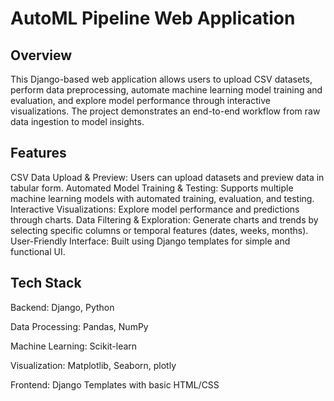 # AutoML Pipeline Web Application
## Overview

This Django-based web application allows users to upload CSV datasets, perform data preprocessing, automate machine learning model training and evaluation, and explore model performance through interactive visualizations. The project demonstrates an end-to-end workflow from raw data ingestion to model insights.

## Features

CSV Data Upload & Preview: Users can upload datasets and preview data in tabular form.
Automated Model Training & Testing: Supports multiple machine learning models with automated training, evaluation, and testing.
Interactive Visualizations: Explore model performance and predictions through charts.
Data Filtering & Exploration: Generate charts and trends by selecting specific columns or temporal features (dates, weeks, months).
User-Friendly Interface: Built using Django templates for simple and functional UI.

## Tech Stack

Backend: Django, Python

Data Processing: Pandas, NumPy

Machine Learning: Scikit-learn

Visualization: Matplotlib, Seaborn, plotly

Frontend: Django Templates with basic HTML/CSS
